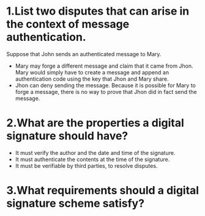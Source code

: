 # 1.List two disputes that can arise in the context of message authentication.
Suppose that John sends an authenticated message to Mary.

- Mary may forge a different message and claim that it came from Jhon. Mary would simply have
to create a message and append an authentication code using the key that Jhon and Mary share.
- Jhon can deny sending the message. Because it is possible for Mary to forge a message, there 
is no way to prove that Jhon did in fact send the message.

# 2.What are the properties a digital signature should have?
- It must verify the author and the date and time of the signature.
- It must authenticate the contents at the time of the signature.
- It must be verifiable by third parties, to resolve disputes.

# 3.What requirements should a digital signature scheme satisfy?
